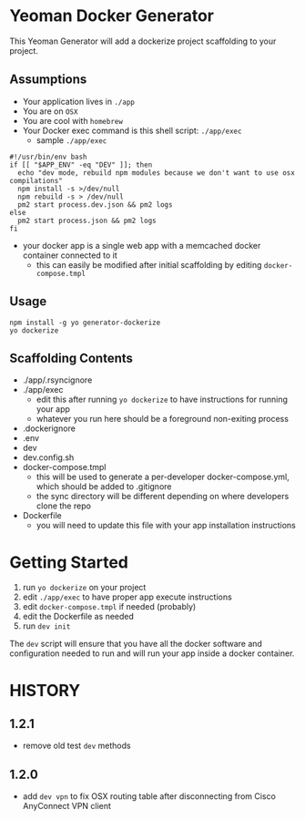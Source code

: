 # Yeoman Docker Generator

This Yeoman Generator will add a dockerize project scaffolding to your project.

## Assumptions

* Your application lives in `./app`
* You are on `OSX`
* You are cool with `homebrew`
* Your Docker exec command is this shell script: `./app/exec`
  * sample `./app/exec`
```
#!/usr/bin/env bash
if [[ "$APP_ENV" -eq "DEV" ]]; then
  echo "dev mode, rebuild npm modules because we don't want to use osx compilations"
  npm install -s >/dev/null
  npm rebuild -s > /dev/null
  pm2 start process.dev.json && pm2 logs
else
  pm2 start process.json && pm2 logs
fi
```
* your docker app is a single web app with a memcached docker container connected to it
  * this can easily be modified after initial scaffolding by editing `docker-compose.tmpl`

## Usage

```
npm install -g yo generator-dockerize
yo dockerize
```

## Scaffolding Contents

* ./app/.rsyncignore
* ./app/exec
  * edit this after running `yo dockerize` to have instructions for running your app
  * whatever you run here should be a foreground non-exiting process
* .dockerignore
* .env
* dev
* dev.config.sh
* docker-compose.tmpl
  * this will be used to generate a per-developer docker-compose.yml, which should be added to .gitignore
  * the sync directory will be different depending on where developers clone the repo
* Dockerfile
  * you will need to update this file with your app installation instructions

# Getting Started

1. run `yo dockerize` on your project
2. edit `./app/exec` to have proper app execute instructions
3. edit `docker-compose.tmpl` if needed (probably)
4. edit the Dockerfile as needed
5. run `dev init`

The `dev` script will ensure that you have all the docker software and configuration needed to run and will run your app inside a docker container.

# HISTORY

## 1.2.1
  - remove old test `dev` methods

## 1.2.0
  - add `dev vpn` to fix OSX routing table after disconnecting from Cisco AnyConnect VPN client
